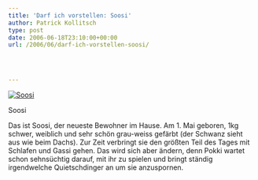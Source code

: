 ```yaml
---
title: 'Darf ich vorstellen: Soosi'
author: Patrick Kollitsch
type: post
date: 2006-06-18T23:10:00+00:00
url: /2006/06/darf-ich-vorstellen-soosi/




---
```

<div class="flickr">
  <a href="http://www.flickr.com/photos/schreibblogade/170175155/" title="Soosi"><img src="//static.flickr.com/46/170175155_98f9f5707e.jpg" alt="Soosi" /></a></p> 
  
  <p>
    Soosi
  </p>
</div>

Das ist Soosi, der neueste Bewohner im Hause. Am 1. Mai geboren, 1kg schwer, weiblich und sehr schön grau-weiss gefärbt (der Schwanz sieht aus wie beim Dachs). Zur Zeit verbringt sie den größten Teil des Tages mit Schlafen und Gassi gehen. Das wird sich aber ändern, denn Pokki wartet schon sehnsüchtig darauf, mit ihr zu spielen und bringt ständig irgendwelche Quietschdinger an um sie anzuspornen.
